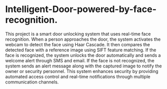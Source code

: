 # Intelligent-Door-powered-by-face-recognition.
This project is a smart door unlocking system that uses real-time face recognition. When a person approaches the door, the system activates the webcam to detect the face using Haar Cascade. It then compares the detected face with a reference image using SIFT feature matching. If the face is recognized, the system unlocks the door automatically and sends a welcome alert through SMS and email. If the face is not recognized, the system sends an alert message along with the captured image to notify the owner or security personnel. This system enhances security by providing automated access control and real-time notifications through multiple communication channels.
